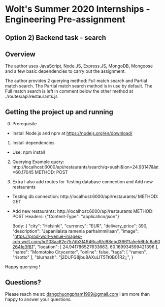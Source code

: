 # Wolt's Summer 2020 Internships - Engineering Pre-assignment

## Option 2) Backend task - search

## Overview

The author uses JavaScript, Node.JS, Express.JS, MongoDB, Mongoose and a few basic dependencies to carry out the assignment.

The author provides 2 querying method: Full match search and Partial match search. The Partial match search method is in use by default. The Full match search is left in comment below the other method at ./routes/api/restaurants.js



## Getting the project up and running

0. Prerequisite
- Install Node.js and npm at https://nodejs.org/en/download/

1. Install dependencies
- Use: npm install

2. Querying
Example query:
    http://localhost:6000/api/restaurants/search/q=sushi&lon=24.93147&lat=60.17045
    METHOD: POST

3. Extra
I also add routes for Testing database connection and Add new restaurants 
- Testing db connection: 
    http://localhost:6000/api/restaurants/
    METHOD: GET

- Add new restaurants:
    http://localhost:6000/api/restaurants
    METHOD: POST
    Headers: {"Content-Type": "application/json"}

    Body: {
        "city": "Helsinki",
        "currency": "EUR",
        "delivery_price": 390,
        "description": "Japanilaista ramenia parhaimmillaan",
        "image": "https://prod-wolt-venue-images-cdn.wolt.com/5d108aa82e757db3f4946ca9/d88ebd36611a5e56bfc6a60264fe3f81",
        "location": [
            24.941786527633663,
            60.169934599421396
        ],
        "name": "Momotoko Citycenter",
        "online": false,
        "tags": [
            "ramen",
            "risotto"
        ],
        "blurhash": "j2DUFG8jbu8AXuLIT5Tt0B01R2;;",
        }


Happy querying !


## Questions?
Please reach me at: dangchuongpham1999@gmail.com
I am more than happy to answer your questions.
